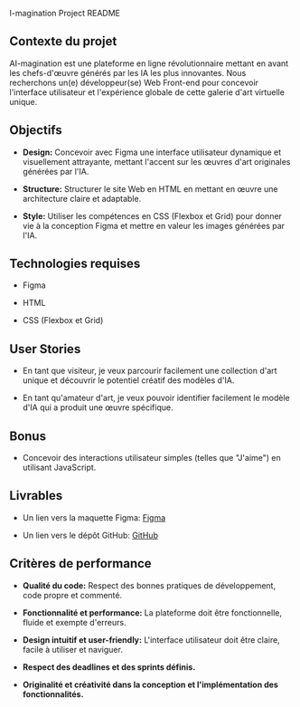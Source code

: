 I-magination Project README



## Contexte du projet



AI-magination est une plateforme en ligne révolutionnaire mettant en avant les chefs-d'œuvre générés par les IA les plus innovantes. Nous recherchons un(e) développeur(se) Web Front-end pour concevoir l'interface utilisateur et l'expérience globale de cette galerie d'art virtuelle unique.



## Objectifs



- **Design:** Concevoir avec Figma une interface utilisateur dynamique et visuellement attrayante, mettant l'accent sur les œuvres d'art originales générées par l'IA.

- **Structure:** Structurer le site Web en HTML en mettant en œuvre une architecture claire et adaptable.

- **Style:** Utiliser les compétences en CSS (Flexbox et Grid) pour donner vie à la conception Figma et mettre en valeur les images générées par l'IA.



## Technologies requises



- Figma

- HTML

- CSS (Flexbox et Grid)



## User Stories



- En tant que visiteur, je veux parcourir facilement une collection d'art unique et découvrir le potentiel créatif des modèles d'IA.

- En tant qu'amateur d'art, je veux pouvoir identifier facilement le modèle d'IA qui a produit une œuvre spécifique.



## Bonus



- Concevoir des interactions utilisateur simples (telles que "J'aime") en utilisant JavaScript.



## Livrables



- Un lien vers la maquette Figma: [Figma](https://www.figma.com/file/clsbekoSczHtppJouKJWz6/AIgrame?type=design&node-id=0-1&mode=design&t=5TtLcLQYoeeHEDdv-0)

- Un lien vers le dépôt GitHub: [GitHub](https://github.com/Badrnej/Simplon/tree/master/AIgram)



## Critères de performance



- **Qualité du code:** Respect des bonnes pratiques de développement, code propre et commenté.

- **Fonctionnalité et performance:** La plateforme doit être fonctionnelle, fluide et exempte d'erreurs.

- **Design intuitif et user-friendly:** L'interface utilisateur doit être claire, facile à utiliser et naviguer.

- **Respect des deadlines et des sprints définis.**

- **Originalité et créativité dans la conception et l'implémentation des fonctionnalités.**


